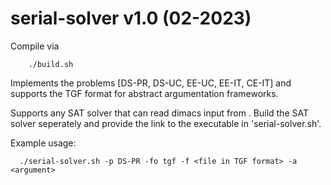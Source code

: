 # serial-solver v1.0 (02-2023)

Compile via
```
    ./build.sh
```

Implements the problems [DS-PR, DS-UC, EE-UC, EE-IT, CE-IT] and supports the
TGF format for abstract argumentation frameworks. 

Supports any SAT solver that can read dimacs input from <stdin>.
Build the SAT solver seperately and provide the link to the executable in 'serial-solver.sh'.

Example usage:
```
  ./serial-solver.sh -p DS-PR -fo tgf -f <file in TGF format> -a <argument>
```
